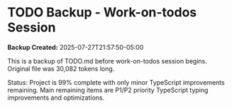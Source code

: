 # TODO Backup - Work-on-todos Session
**Backup Created:** 2025-07-27T21:57:50-05:00

This is a backup of TODO.md before work-on-todos session begins.
Original file was 30,082 tokens long.

Status: Project is 99% complete with only minor TypeScript improvements remaining.
Main remaining items are P1/P2 priority TypeScript typing improvements and optimizations.